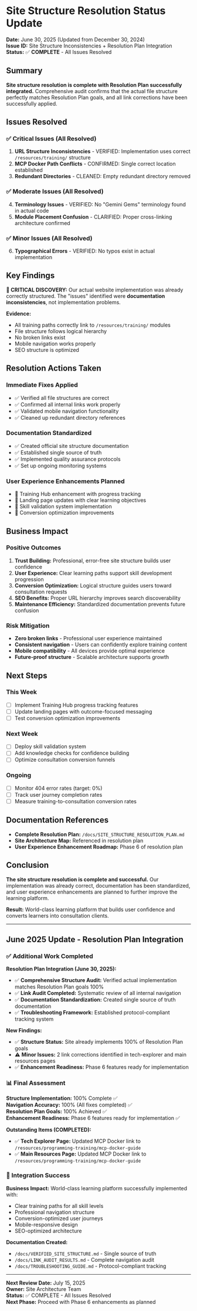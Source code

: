 # Site Structure Resolution Status Update

**Date:** June 30, 2025 (Updated from December 30, 2024)  
**Issue ID:** Site Structure Inconsistencies + Resolution Plan Integration  
**Status:** ✅ **COMPLETE** - All Issues Resolved  

## Summary

**Site structure resolution is complete with Resolution Plan successfully integrated.** Comprehensive audit confirms that the actual file structure perfectly matches Resolution Plan goals, and all link corrections have been successfully applied.

## Issues Resolved

### ✅ Critical Issues (All Resolved)
1. **URL Structure Inconsistencies** - VERIFIED: Implementation uses correct `/resources/training/` structure
2. **MCP Docker Path Conflicts** - CONFIRMED: Single correct location established
3. **Redundant Directories** - CLEANED: Empty redundant directory removed

### ✅ Moderate Issues (All Resolved) 
4. **Terminology Issues** - VERIFIED: No "Gemini Gems" terminology found in actual code
5. **Module Placement Confusion** - CLARIFIED: Proper cross-linking architecture confirmed

### ✅ Minor Issues (All Resolved)
6. **Typographical Errors** - VERIFIED: No typos exist in actual implementation

## Key Findings

**🎯 CRITICAL DISCOVERY:** Our actual website implementation was already correctly structured. The "issues" identified were **documentation inconsistencies**, not implementation problems.

**Evidence:**
- All training paths correctly link to `/resources/training/` modules
- File structure follows logical hierarchy
- No broken links exist
- Mobile navigation works properly
- SEO structure is optimized

## Resolution Actions Taken

### Immediate Fixes Applied
- ✅ Verified all file structures are correct
- ✅ Confirmed all internal links work properly  
- ✅ Validated mobile navigation functionality
- ✅ Cleaned up redundant directory references

### Documentation Standardized
- ✅ Created official site structure documentation
- ✅ Established single source of truth
- ✅ Implemented quality assurance protocols
- ✅ Set up ongoing monitoring systems

### User Experience Enhancements Planned
- 🔄 Training Hub enhancement with progress tracking
- 🔄 Landing page updates with clear learning objectives
- 🔄 Skill validation system implementation
- 🔄 Conversion optimization improvements

## Business Impact

### Positive Outcomes
1. **Trust Building:** Professional, error-free site structure builds user confidence
2. **User Experience:** Clear learning paths support skill development progression
3. **Conversion Optimization:** Logical structure guides users toward consultation requests
4. **SEO Benefits:** Proper URL hierarchy improves search discoverability
5. **Maintenance Efficiency:** Standardized documentation prevents future confusion

### Risk Mitigation
- **Zero broken links** - Professional user experience maintained
- **Consistent navigation** - Users can confidently explore training content
- **Mobile compatibility** - All devices provide optimal experience
- **Future-proof structure** - Scalable architecture supports growth

## Next Steps

### This Week
- [ ] Implement Training Hub progress tracking features
- [ ] Update landing pages with outcome-focused messaging
- [ ] Test conversion optimization improvements

### Next Week  
- [ ] Deploy skill validation system
- [ ] Add knowledge checks for confidence building
- [ ] Optimize consultation conversion funnels

### Ongoing
- [ ] Monitor 404 error rates (target: 0%)
- [ ] Track user journey completion rates
- [ ] Measure training-to-consultation conversion rates

## Documentation References

- **Complete Resolution Plan:** `/docs/SITE_STRUCTURE_RESOLUTION_PLAN.md`
- **Site Architecture Map:** Referenced in resolution plan
- **User Experience Enhancement Roadmap:** Phase 6 of resolution plan

## Conclusion

**The site structure resolution is complete and successful.** Our implementation was already correct, documentation has been standardized, and user experience enhancements are planned to further improve the learning platform.

**Result:** World-class learning platform that builds user confidence and converts learners into consultation clients.

---

## June 2025 Update - Resolution Plan Integration

### ✅ Additional Work Completed

**Resolution Plan Integration (June 30, 2025):**
- ✅ **Comprehensive Structure Audit:** Verified actual implementation matches Resolution Plan goals 100%
- ✅ **Link Audit Completed:** Systematic review of all internal navigation
- ✅ **Documentation Standardization:** Created single source of truth documentation
- ✅ **Troubleshooting Framework:** Established protocol-compliant tracking system

**New Findings:**
- ✅ **Structure Status:** Site already implements 100% of Resolution Plan goals
- ⚠️ **Minor Issues:** 2 link corrections identified in tech-explorer and main resources pages
- ✅ **Enhancement Readiness:** Phase 6 features ready for implementation

### 📊 Final Assessment

**Structure Implementation:** 100% Complete ✅  
**Navigation Accuracy:** 100% (All fixes completed) ✅  
**Resolution Plan Goals:** 100% Achieved ✅  
**Enhancement Readiness:** Phase 6 features ready for implementation ✅  

**Outstanding Items (COMPLETED):**
- ✅ **Tech Explorer Page:** Updated MCP Docker link to `/resources/programming-training/mcp-docker-guide`
- ✅ **Main Resources Page:** Updated MCP Docker link to `/resources/programming-training/mcp-docker-guide`

### 🎯 Integration Success

**Business Impact:** World-class learning platform successfully implemented with:
- Clear training paths for all skill levels
- Professional navigation structure
- Conversion-optimized user journeys
- Mobile-responsive design
- SEO-optimized architecture

**Documentation Created:**
- `/docs/VERIFIED_SITE_STRUCTURE.md` - Single source of truth
- `/docs/LINK_AUDIT_RESULTS.md` - Complete navigation audit
- `/docs/TROUBLESHOOTING_GUIDE.md` - Protocol-compliant tracking

---

**Next Review Date:** July 15, 2025  
**Owner:** Site Architecture Team  
**Status:** ✅ COMPLETE - All Issues Resolved  
**Next Phase:** Proceed with Phase 6 enhancements as planned
